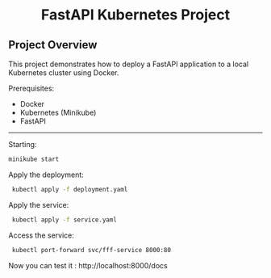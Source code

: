 
# <p align="center"> FastAPI Kubernetes Project</p>

## Project Overview
This project demonstrates how to deploy a FastAPI application to a local Kubernetes cluster using Docker.

Prerequisites:
- Docker
- Kubernetes (Minikube)
- FastAPI

<hr>

Starting:
```bash
minikube start
```
Apply the deployment:
```bash
 kubectl apply -f deployment.yaml
```
Apply the service:
```bash
 kubectl apply -f service.yaml
```
Access the service:
```bash
 kubectl port-forward svc/fff-service 8000:80
```
Now you can test it : 
http://localhost:8000/docs
